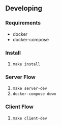 ## Developing
### Requirements
- docker
- docker-compose

### Install
1. `make install`

### Server Flow
1. `make server-dev`
2. `docker-compose down`

### Client Flow
1. `make client-dev`
